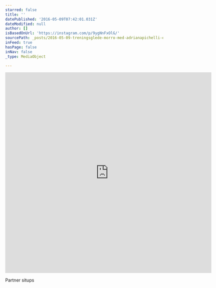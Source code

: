 ```yaml
---
starred: false
title: ''
datePublished: '2016-05-09T07:42:01.031Z'
dateModified: null
author: []
isBasedOnUrl: 'https://instagram.com/p/9ygNnFxOlG/'
sourcePath: _posts/2016-05-09-treningsglede-morro-med-adrianapichelli-elixiabjorvika.md
inFeed: true
hasPage: false
inNav: false
_type: MediaObject

---
```

<iframe src="https://cdn.embedly.com/widgets/media.html?src=http%3A%2F%2Fscontent.cdninstagram.com%2Ft50.2886-16%2F12221876_1044469652241863_2010559504_n.mp4&amp;src_secure=1&amp;url=https%3A%2F%2Fwww.instagram.com%2Fp%2F9ygNnFxOlG%2F&amp;image=https%3A%2F%2Fscontent.cdninstagram.com%2Ft51.2885-15%2Fe15%2F12230952_193423394325103_961169095_n.jpg%3Fig_cache_key%3DMTExMzA5MzczMDcyODIwODcxMA%253D%253D.2&amp;key=b7d04c9b404c499eba89ee7072e1c4f7&amp;type=video%2Fmp4&amp;schema=instagram" width="658" height="640" scrolling="no" frameborder="0" allowfullscreen="" style=""></iframe>

Partner situps
